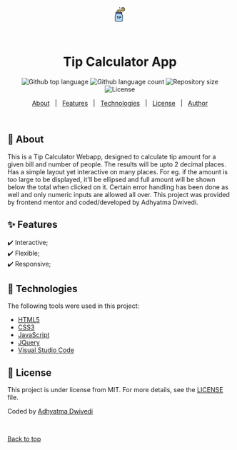 <div align="center" id="top"> 
  <img src="images/tip.png" alt="Tip Calculator App" />

  &#xa0;

  <!-- <a href="https://tipcalculatorapp.netlify.app">Demo</a> -->
</div>

<h1 align="center">Tip Calculator App</h1>

<p align="center">
  <img alt="Github top language" src="https://img.shields.io/github/languages/top/r00kieAd/tip-calculator-app?color=56BEB8">

  <img alt="Github language count" src="https://img.shields.io/github/languages/count/r00kieAd/tip-calculator-app?color=56BEB8">

  <img alt="Repository size" src="https://img.shields.io/github/repo-size/r00kieAd/tip-calculator-app?color=56BEB8">

  <img alt="License" src="https://img.shields.io/github/license/r00kieAd/tip-calculator-app?color=56BEB8">

</p>

<p align="center">
  <a href="#dart-about">About</a> &#xa0; | &#xa0; 
  <a href="#sparkles-features">Features</a> &#xa0; | &#xa0;
  <a href="#rocket-technologies">Technologies</a> &#xa0; | &#xa0;
  <a href="#memo-license">License</a> &#xa0; | &#xa0;
  <a href="https://github.com/{{YOUR_GITHUB_USERNAME}}" target="_blank">Author</a>
</p>

<br>

## :dart: About ##

This is a Tip Calculator Webapp, designed to calculate tip amount for a given bill and number of people. The results will be upto 2 decimal places. Has a simple layout yet interactive on many places. For eg. if the amount is too large to be displayed, it'll be ellipsed and full amount will be shown below the total when clicked on it. Certain error handling has been done as well and only numeric inputs are allowed all over. This project was provided by frontend mentor and coded/developed by Adhyatma Dwivedi.

## :sparkles: Features ##

:heavy_check_mark: Interactive;\
:heavy_check_mark: Flexible;\
:heavy_check_mark: Responsive;

## :rocket: Technologies ##

The following tools were used in this project:

- [HTML5](https://www.w3schools.com/html/)
- [CSS3](https://www.w3schools.com/css/)
- [JavaScript](https://www.w3schools.com/js/)
- [JQuery](https://www.w3schools.com/jquery/)
- [Visual Studio Code](https://code.visualstudio.com/)

## :memo: License ##

This project is under license from MIT. For more details, see the [LICENSE](LICENSE) file.


Coded by <a href="https://github.com/r00kieAd" target="_blank">Adhyatma Dwivedi</a>

&#xa0;

<a href="#top">Back to top</a>
